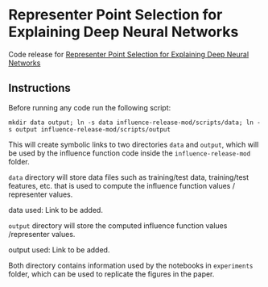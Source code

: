 # Representer Point Selection for Explaining Deep Neural Networks

Code release for [Representer Point Selection for Explaining Deep Neural Networks](link.to.follow)


## Instructions

Before running any code run the following script:

```
mkdir data output; ln -s data influence-release-mod/scripts/data; ln -s output influence-release-mod/scripts/output
```

This will create symbolic links to two directories `data` and `output`, which will be used by the influence function code inside the `influence-release-mod` folder.

`data` directory will store data files such as training/test data, training/test features, etc. that is used to compute the influence function values / representer values.

data used: Link to be added.

`output` directory will store the computed influence function values /representer values.

output used: Link to be added.

Both directory contains information used by the notebooks in `experiments` folder, which can be used to replicate the figures in the paper.
